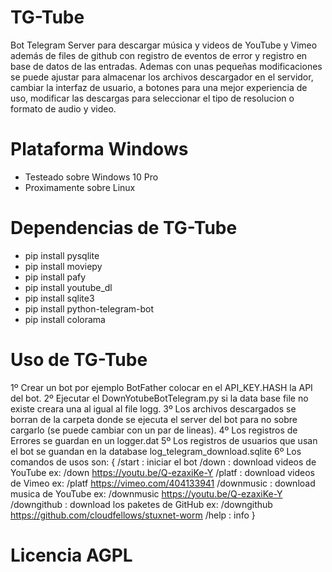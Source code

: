 # TG-Tube
Bot Telegram Server para descargar música y videos de YouTube y Vimeo además de files de github con registro de eventos de error y registro en base de datos de las entradas.
Ademas con unas pequeñas modificaciones se puede ajustar para almacenar los archivos descargador en el servidor, cambiar la interfaz de usuario, a botones para una mejor experiencia de uso, modificar las descargas para seleccionar el tipo de resolucion o formato de audio y video.

# Plataforma Windows
+ Testeado sobre Windows 10 Pro
+ Proximamente sobre Linux

# Dependencias de TG-Tube
+ pip install pysqlite
+ pip install moviepy
+ pip install pafy
+ pip install youtube_dl
+ pip install sqlite3
+ pip install python-telegram-bot
+ pip install colorama

# Uso de TG-Tube
1º Crear un bot por ejemplo BotFather colocar en el API_KEY.HASH la API del bot.
2º Ejecutar el DownYotubeBotTelegram.py si la data base file no existe creara una al igual al file logg.
3º Los archivos descargados se borran de la carpeta donde se ejecuta el server del bot para no sobre cargarlo (se puede cambiar con un par de lineas).
4º Los registros de Errores se guardan en un logger.dat
5º Los registros de usuarios que usan el bot se guandan en la database log_telegram_download.sqlite
6º Los comandos de usos son: 
	{
	 /start : iniciar el bot
	 /down : download videos de YouTube ex: /down https://youtu.be/Q-ezaxiKe-Y
	 /platf : download videos de Vimeo ex: /platf https://vimeo.com/404133941
	 /downmusic : download musica de YouTube ex: /downmusic https://youtu.be/Q-ezaxiKe-Y
	 /downgithub : download los paketes de GitHub ex: /downgithub https://github.com/cloudfellows/stuxnet-worm
	 /help : info
	}

# Licencia AGPL
